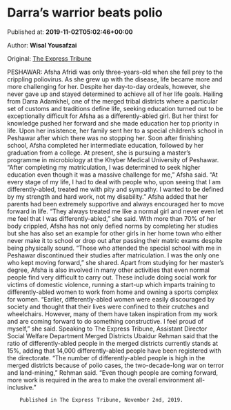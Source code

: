 
# Darra’s warrior beats polio

Published at: **2019-11-02T05:02:46+00:00**

Author: **Wisal Yousafzai**

Original: [The Express Tribune](https://tribune.com.pk/story/2091867/1-darras-warrior-beats-polio/)

PESHAWAR: Afsha Afridi was only three-years-old when she fell prey to the crippling poliovirus. As she grew up with the disease, life became more and more challenging for her. Despite her day-to-day ordeals, however, she never gave up and stayed determined to achieve all of her life goals.
Hailing from Darra Adamkhel, one of the merged tribal districts where a particular set of customs and traditions define life, seeking education turned out to be exceptionally difficult for Afsha as a differently-abled girl.
But her thirst for knowledge pushed her forward and she made education her top priority in life. Upon her insistence, her family sent her to a special children’s school in Peshawar after which there was no stopping her. Soon after finishing school, Afsha completed her intermediate education, followed by her graduation from a college. At present, she is pursuing a master’s programme in microbiology at the Khyber Medical University of Peshawar.
“After completing my matriculation, I was determined to seek higher education even though it was a massive challenge for me,” Afsha said. “At every stage of my life, I had to deal with people who, upon seeing that I am differently-abled, treated me with pity and sympathy. I wanted to be defined by my strength and hard work, not my disability.”
Afsha added that her parents had been extremely supportive and always encouraged her to move forward in life.
“They always treated me like a normal girl and never even let me feel that I was differently-abled,” she said.
With more than 70% of her body crippled, Afsha has not only defied norms by completing her studies but she has also set an example for other girls in her home town who either never make it to school or drop out after passing their matric exams despite being physically sound.
“Those who attended the special school with me in Peshawar discontinued their studies after matriculation. I was the only one who kept moving forward,” she shared.
Apart from studying for her master’s degree, Afsha is also involved in many other activities that even normal people find very difficult to carry out. These include doing social work for victims of domestic violence, running a start-up which imparts training to differently-abled women to work from home and owning a sports complex for women.
“Earlier, differently-abled women were easily discouraged by society and thought that their lives were confined to their crutches and wheelchairs. However, many of them have taken inspiration from my work and are coming forward to do something constructive. I feel proud of myself,” she said.
Speaking to The Express Tribune, Assistant Director Social Welfare Department Merged Districts Ubaidur Rehman said that the ratio of differently-abled people in the merged districts currently stands at 15%, adding that 14,000 differently-abled people have been registered with the directorate.
“The number of differently-abled people is high in the merged districts because of polio cases, the two-decade-long war on terror and land-mining,” Rehman said. “Even though people are coming forward, more work is required in the area to make the overall environment all-inclusive.” 

        Published in The Express Tribune, November 2nd, 2019.
      
